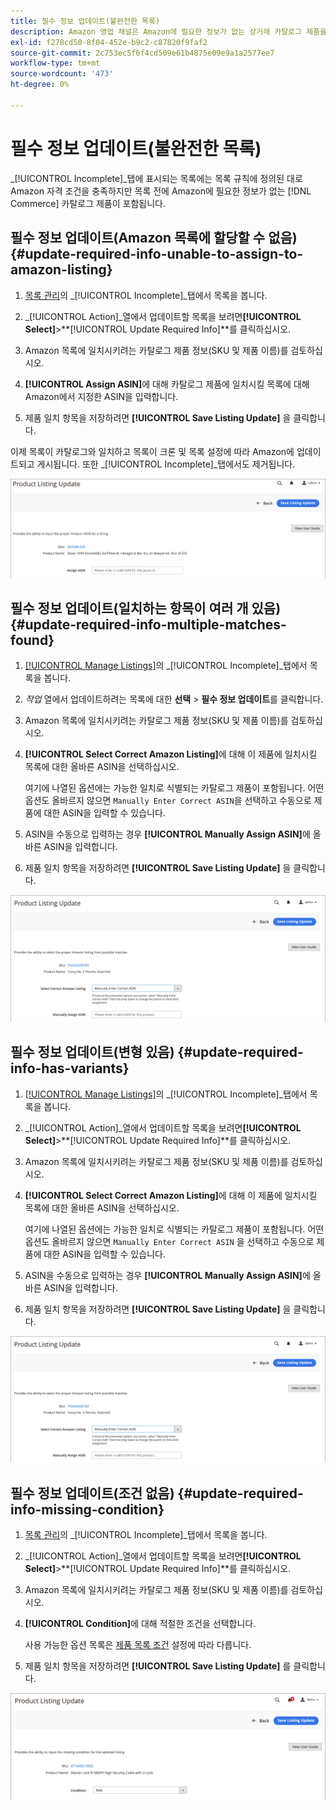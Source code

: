 ```yaml
---
title: 필수 정보 업데이트(불완전한 목록)
description: Amazon 영업 채널은 Amazon에 필요한 정보가 없는 상거래 카탈로그 제품을 모니터링하는 불완전한 탭을 제공합니다.
exl-id: f278cd50-8f04-452e-b9c2-c87820f9faf2
source-git-commit: 2c753ec5f6f4cd509e61b4875e09e9a1a2577ee7
workflow-type: tm+mt
source-wordcount: '473'
ht-degree: 0%

---
```


# 필수 정보 업데이트(불완전한 목록)

_[!UICONTROL Incomplete]_탭에 표시되는 목록에는 목록 규칙에 정의된 대로 Amazon 자격 조건을 충족하지만 목록 전에 Amazon에 필요한 정보가 없는 [!DNL Commerce] 카탈로그 제품이 포함됩니다.

## 필수 정보 업데이트(Amazon 목록에 할당할 수 없음) {#update-required-info-unable-to-assign-to-amazon-listing}

1. [목록 관리](./managing-product-listings.md)의 _[!UICONTROL Incomplete]_탭에서 목록을 봅니다.

1. _[!UICONTROL Action]_열에서 업데이트할 목록을 보려면&#x200B;**[!UICONTROL Select]**>**[!UICONTROL Update Required Info]**를 클릭하십시오.

1. Amazon 목록에 일치시키려는 카탈로그 제품 정보(SKU 및 제품 이름)를 검토하십시오.

1. **[!UICONTROL Assign ASIN]**&#x200B;에 대해 카탈로그 제품에 일치시킬 목록에 대해 Amazon에서 지정한 ASIN을 입력합니다.

1. 제품 일치 항목을 저장하려면 **[!UICONTROL Save Listing Update]** 을 클릭합니다.

이제 목록이 카탈로그와 일치하고 목록이 크론 및 목록 설정에 따라 Amazon에 업데이트되고 게시됩니다. 또한 _[!UICONTROL Incomplete]_탭에서도 제거됩니다.

![목록 일치 없음에 대해 ASIN을 수동으로 지정](assets/amazon-listing-update-assign-asin.png)

## 필수 정보 업데이트(일치하는 항목이 여러 개 있음) {#update-required-info-multiple-matches-found}

1. [[!UICONTROL Manage Listings]](./managing-product-listings.md)의 _[!UICONTROL Incomplete]_탭에서 목록을 봅니다.

1. _작업_ 열에서 업데이트하려는 목록에 대한 **선택** > **필수 정보 업데이트**&#x200B;를 클릭합니다.

1. Amazon 목록에 일치시키려는 카탈로그 제품 정보(SKU 및 제품 이름)를 검토하십시오.

1. **[!UICONTROL Select Correct Amazon Listing]**&#x200B;에 대해 이 제품에 일치시킬 목록에 대한 올바른 ASIN을 선택하십시오.

   여기에 나열된 옵션에는 가능한 일치로 식별되는 카탈로그 제품이 포함됩니다. 어떤 옵션도 올바르지 않으면 `Manually Enter Correct ASIN`을 선택하고 수동으로 제품에 대한 ASIN을 입력할 수 있습니다.

1. ASIN을 수동으로 입력하는 경우 **[!UICONTROL Manually Assign ASIN]**&#x200B;에 올바른 ASIN을 입력합니다.

1. 제품 일치 항목을 저장하려면 **[!UICONTROL Save Listing Update]** 을 클릭합니다.

![가능한 여러 일치 항목 중에서 ASIN을 수동으로 선택합니다.](assets/amazon-listing-update-multiple-matches.png)

## 필수 정보 업데이트(변형 있음) {#update-required-info-has-variants}

1. [[!UICONTROL Manage Listings]](./managing-product-listings.md)의 _[!UICONTROL Incomplete]_탭에서 목록을 봅니다.

1. _[!UICONTROL Action]_열에서 업데이트할 목록을 보려면&#x200B;**[!UICONTROL Select]**>**[!UICONTROL Update Required Info]**를 클릭하십시오.

1. Amazon 목록에 일치시키려는 카탈로그 제품 정보(SKU 및 제품 이름)를 검토하십시오.

1. **[!UICONTROL Select Correct Amazon Listing]**&#x200B;에 대해 이 제품에 일치시킬 목록에 대한 올바른 ASIN을 선택하십시오.

   여기에 나열된 옵션에는 가능한 일치로 식별되는 카탈로그 제품이 포함됩니다. 어떤 옵션도 올바르지 않으면 `Manually Enter Correct ASIN` 을 선택하고 수동으로 제품에 대한 ASIN을 입력할 수 있습니다.

1. ASIN을 수동으로 입력하는 경우 **[!UICONTROL Manually Assign ASIN]**&#x200B;에 올바른 ASIN을 입력합니다.

1. 제품 일치 항목을 저장하려면 **[!UICONTROL Save Listing Update]** 을 클릭합니다.

![가능한 변형 일치에서 ASIN을 수동으로 선택합니다.](assets/amazon-listing-update-multiple-matches.png)

## 필수 정보 업데이트(조건 없음) {#update-required-info-missing-condition}

1. [목록 관리](./managing-product-listings.md)의 _[!UICONTROL Incomplete]_탭에서 목록을 봅니다.

1. _[!UICONTROL Action]_열에서 업데이트할 목록을 보려면&#x200B;**[!UICONTROL Select]**>**[!UICONTROL Update Required Info]**를 클릭하십시오.

1. Amazon 목록에 일치시키려는 카탈로그 제품 정보(SKU 및 제품 이름)를 검토하십시오.

1. **[!UICONTROL Condition]**&#x200B;에 대해 적절한 조건을 선택합니다.

   사용 가능한 옵션 목록은 [제품 목록 조건](./product-listing-condition.md) 설정에 따라 다릅니다.

1. 제품 일치 항목을 저장하려면 **[!UICONTROL Save Listing Update]** 를 클릭합니다.

![누락된 조건을 수동으로 업데이트](assets/amazon-update-listing-missing-condition.png)
